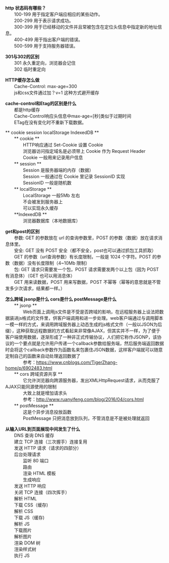 **http 状态码有哪些？**</br>
　　100-199 用于指定客户端应相应的某些动作。</br> 
　　200-299 用于表示请求成功。 </br>
　　300-399 用于已经移动的文件并且常被包含在定位头信息中指定新的地址信息。 </br>
　　400-499 用于指出客户端的错误。 </br>
　　500-599 用于支持服务器错误。</br>

**301与302的区别**</br>
　　301 永久重定向，浏览器会记住</br> 
　　302 临时重定向</br> 

**HTTP缓存怎么做**</br>
　　Cache-Control: max-age=300</br>
　　js和css文件通过加？v=1 这种方式避开缓存</br>

**cache-control和Etag的区别是什么**</br>
　　都是http缓存</br>
　　Cache-Control响应头信息中max-age=[秒]类似于过期时间</br>
　　ETag在没有变化时不重新下载数据。</br>

** cookie  session localStorage IndexedDB  **</br>
　　** cookie **</br>
　　　　HTTP响应通过 Set-Cookie 设置 Cookie</br>
　　　　浏览器访问指定域名是必须带上 Cookie 作为 Request Header</br>
　　　　Cookie 一般用来记录用户信息</br>
　　** session **</br>
　　　　Session 是服务器端的内存（数据）</br>
　　　　Session 一般通过在 Cookie 里记录 SessionID 实现</br>
　　　　SessionID 一般是随机数</br>
　　** localStorage **</br>
　　　　LocalStorage 一般5Mb 左右</br>
　　　　不会被发到服务器上</br>
　　　　可以实现永久缓存</br>
　　**IndexedDB **</br>
　　　　浏览器数据库（本地数据库）</br>

**get和post的区别**</br>
　　参数: GET 的参数放在 url 的查询参数里，POST 的参数（数据）放在请求消息体里。</br>
　　安全: GET 没有 POST 安全（都不安全，post也可以通过抓包工具抓取）</br>
　　GET 的参数（url查询参数）有长度限制，一般是 1024 个字符。POST 的参数（数据）没有长度限制（4~10Mb 限制）</br>
　　包: GET 请求只需要发一个包，POST 请求需要发两个以上包（因为 POST 有消息体）（GET 也可以用消息体）</br>
　　GET 用来读数据，POST 用来写数据，POST 不幂等（幂等的意思就是不管发多少次请求，结果都一样。）</br>

**怎么跨域  jsonp是什么  cors是什么   postMessage是什么**</br>
　　** jsonp **</br>
　　　　Web页面上调用js文件是不受是否跨域的影响，在远程服务器上设法把数据装进js格式的文件里，供客户端调用和进一步处理。web客户端通过与调用脚本一模一样的方式，来调用跨域服务器上动态生成的js格式文件（一般以JSON为后缀），这种获取远程数据的方式看起来非常像AJAX，但其实并不一样，为了便于客户端使用数据，逐渐形成了一种非正式传输协议，人们把它称作JSONP，该协议的一个要点就是允许用户传递一个callback参数给服务端，然后服务端返回数据时会将这个callback参数作为函数名来包裹住JSON数据，这样客户端就可以随意定制自己的函数来自动处理返回数据了</br>
　　　　参考：https://www.cnblogs.com/TigerZhang-home/p/6902483.html</br>
　　** cors  跨域资源共享 **</br>
　　　　它允许浏览器向跨源服务器，发出XMLHttpRequest请求，从而克服了AJAX只能同源使用的限制</br>
　　　　大致上就是增加请求头</br>
　　　　参考：http://www.ruanyifeng.com/blog/2016/04/cors.html</br>
　　** postMessage **</br>
　　　　这是个异步消息投放函数</br>
　　　　PostMessage 只把消息放到队列，不管消息是不是被处理就返回</br>

**从输入URL到页面展现中间发生了什么**</br>
　　DNS 查询 DNS 缓存</br>
　　建立 TCP 连接（三次握手）连接复用</br>
　　发送 HTTP 请求（请求的四部分）</br>
　　后台处理请求</br>
　　　　监听 80 端口</br>
　　　　路由</br>
　　　　渲染 HTML 模板</br>
　　　　生成响应</br>
　　发送 HTTP 响应</br>
　　关闭 TCP 连接（四次挥手）</br>
　　解析 HTML</br>
　　下载 CSS（缓存)</br>
　　解析 CSS</br>
　　下载 JS（缓存)</br>
　　解析 JS</br>
　　下载图片</br>
　　解析图片</br>
　　渲染 DOM 树</br>
　　渲染样式树</br>
　　执行 JS</br>

